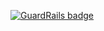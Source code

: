 
[![GuardRails badge](https://badges.production.guardrails.io/shtakai/js_balls.svg)](https://www.guardrails.io)
